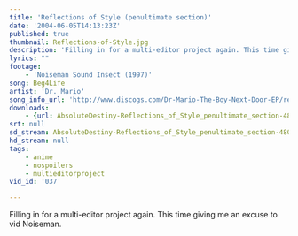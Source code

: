 ```yaml
---
title: 'Reflections of Style (penultimate section)'
date: '2004-06-05T14:13:23Z'
published: true
thumbnail: Reflections-of-Style.jpg
description: 'Filling in for a multi-editor project again. This time giving me an excuse to vid Noiseman.'
lyrics: ""
footage:
    - 'Noiseman Sound Insect (1997)'
song: Beg4Life
artist: 'Dr. Mario'
song_info_url: 'http://www.discogs.com/Dr-Mario-The-Boy-Next-Door-EP/release/631706'
downloads:
    - {url: AbsoluteDestiny-Reflections_of_Style_penultimate_section-480p.m4v, width: 640, height: 480, mimetype: video/mp4}
srt: null
sd_stream: AbsoluteDestiny-Reflections_of_Style_penultimate_section-480p.m4v
hd_stream: null
tags:
    - anime
    - nospoilers
    - multieditorproject
vid_id: '037'

---
```

Filling in for a multi-editor project again. This time giving me an excuse to vid Noiseman.